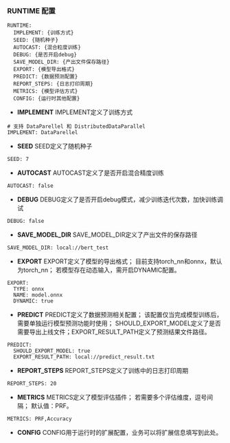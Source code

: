 ### RUNTIME 配置
```
RUNTIME:
  IMPLEMENT: {训练方式}
  SEED: {随机种子}
  AUTOCAST: {混合粒度训练}
  DEBUG: {是否开启debug}
  SAVE_MODEL_DIR: {产出文件保存路径}
  EXPORT: {模型导出格式}
  PREDICT: {数据预测配置}
  REPORT_STEPS: {日志打印周期}
  METRICS: {模型评估方式}
  CONFIG: {运行时其他配置}
```

- **IMPLEMENT**
IMPLEMENT定义了训练方式

```
# 支持 DataParellel 和 DistributedDataParallel
IMPLEMENT: DataParellel
```

- **SEED**
SEED定义了随机种子

```
SEED: 7
```

- **AUTOCAST**
AUTOCAST定义了是否开启混合精度训练

```
AUTOCAST: false
```

- **DEBUG**
DEBUG定义了是否开启debug模式，减少训练迭代次数，加快训练调试

```
DEBUG: false
```

- **SAVE_MODEL_DIR**
SAVE_MODEL_DIR定义了产出文件的保存路径

```
SAVE_MODEL_DIR: local://bert_test
```

- **EXPORT**
EXPORT定义了模型的导出格式；
目前支持torch_nn和onnx，默认为torch_nn；
若模型存在动态输入，需开启DYNAMIC配置。

```
EXPORT: 
  TYPE: onnx
  NAME: model.onnx
  DYNAMIC: true
```

- **PREDICT**
PREDICT定义了数据预测相关配置；
该配置仅当完成模型训练后，需要单独运行模型预测功能时使用；
SHOULD_EXPORT_MODEL定义了是否需要导出上线文件；EXPORT_RESULT_PATH定义了预测结果文件路径。

```
PREDICT:
  SHOULD_EXPORT_MODEL: true
  EXPORT_RESULT_PATH: local://predict_result.txt
```

- **REPORT_STEPS**
REPORT_STEPS定义了训练中的日志打印周期

```
REPORT_STEPS: 20
```

- **METRICS**
METRICS定义了模型评估插件；
若需要多个评估维度，逗号间隔；
默认值：PRF。

```
METRICS: PRF,Accuracy
```

- **CONFIG**
CONFIG用于运行时的扩展配置，业务可以将扩展信息填写到此处。
